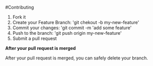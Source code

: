 #Contributing 

1. Fork it 
2. Create your Feature Branch: 'git chekout -b my-new-feature'
3. Commit your changes: 'git commit -m 'add some feature'
4. Push to the branch: 'git push origin my-new-feature'
5. Submit a pull request

**After your pull request is merged**

After your pull request is merged, you can safely delete your branch.
